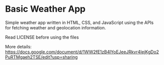 # Basic Weather App
Simple weather app written in HTML, CSS, and JavaScript using the APIs for fetching weather and geolocation information.

Read LICENSE before using the files

More details: https://docs.google.com/document/d/1WW2fE1zB4lYoEJeeJRkvr4IejKgDo2PuRTMgaeh2TSE/edit?usp=sharing
